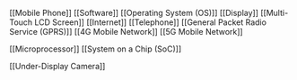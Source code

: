 [[Mobile Phone]]
[[Software]]
[[Operating System (OS)]]
[[Display]]
[[Multi-Touch LCD Screen]]
[[Internet]]
[[Telephone]]
[[General Packet Radio Service (GPRS)]]
[[4G Mobile Network]]
[[5G Mobile Network]]

[[Microprocessor]]
[[System on a Chip (SoC)]]


[[Under-Display Camera]]
